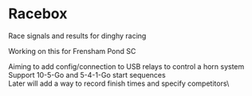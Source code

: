 # Racebox
Race signals and results for dinghy racing

Working on this for Frensham Pond SC

Aiming to add config/connection to USB relays to control a horn system\
Support 10-5-Go and 5-4-1-Go start sequences\
Later will add a way to record finish times and specify competitors\
